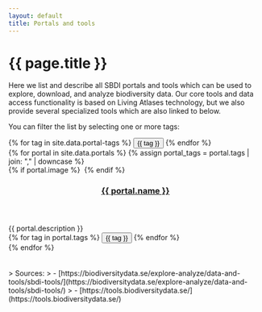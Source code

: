 ```yaml
---
layout: default
title: Portals and tools
---
```

# {{ page.title }}

Here we list and describe all SBDI portals and tools which can be used to explore, download, and analyze biodiversity data. Our core tools and data access functionality is based on Living Atlases technology, but we also provide several specialized tools which are also linked to below.

You can filter the list by selecting one or more tags:
<div class="mb-4 space-x-1 space-y-2">
  {% for tag in site.data.portal-tags %}
    <button data-filter="{{ tag | downcase }}" class="px-3 py-1 rounded-full bg-gray-200 text-gray-700 text-nowrap cursor-pointer">{{ tag }}</button>
  {% endfor %}
</div>

<div class="mt-8 grid grid-cols-1 lg:grid-cols-2 gap-6">
{% for portal in site.data.portals %}
  {% assign portal_tags = portal.tags | join: "," | downcase %}
  <article class="flex flex-col shadow-md cursor-pointer hover:bg-slate-100 rounded-lg" onclick="location.href='{{ portal.link }}';" data-tags="{{ portal_tags }}">
    {% if portal.image %}
      <img src="/uploads/portals/{{ portal.image }}" class="h-48 {% if portal.image-full-width %}w-full rounded-t-lg{% else %}m-auto{% endif %}" alt="">
    {% endif %}
    <div class="flex-grow mx-4 my-2">
      <header>
        <h3><a href="{{ portal.link }}" class="no-underline">{{ portal.name }}</a></h3>
      </header>
      <div class="tool-description mb-1 text-slate-700">{{ portal.description }}</div>
    </div>
    <div class="mx-4 mb-4 sm:space-x-1 space-y-1 text-sm">
      {% for tag in portal.tags %}
        <button class="px-3 py-1 rounded-full bg-gray-200 text-gray-700 text-nowrap cursor-pointer">{{ tag }}</button>
      {% endfor %}
    </div>
  </article>
{% endfor %}
</div>

<br>
<br>
> Sources:
> - [https://biodiversitydata.se/explore-analyze/data-and-tools/sbdi-tools/](https://biodiversitydata.se/explore-analyze/data-and-tools/sbdi-tools/)
> - [https://tools.biodiversitydata.se/](https://tools.biodiversitydata.se/)

<script>
  document.addEventListener("DOMContentLoaded", () => {
    const filterButtons = document.querySelectorAll("[data-filter]");
    const portals = document.querySelectorAll("[data-tags]");

    function getActiveFiltersFromHash() {
      const hash = window.location.hash.slice(1); // remove '#'
      const params = new URLSearchParams(hash);
      const tags = params.get("tags");
      return tags ? new Set(tags.split(",")) : new Set();
    }

    function updateHash() {
      const params = new URLSearchParams();
      if (activeFilters.size > 0) {
        params.set("tags", [...activeFilters].join(","));
      }
      window.location.hash = params.toString();
    }

    function applyFilters() {
      portals.forEach(portal => {
        const tags = portal.dataset.tags.split(",");
        const visible = [...activeFilters].every(f => tags.includes(f));
        portal.style.display = visible || activeFilters.size === 0 ? "" : "none";
      });

      filterButtons.forEach(btn => {
        const tag = btn.dataset.filter;
        if (activeFilters.has(tag)) {
          btn.classList.add("bg-blue-600", "text-white");
          btn.classList.remove("bg-gray-200", "text-gray-700");
        } else {
          btn.classList.remove("bg-blue-600", "text-white");
          btn.classList.add("bg-gray-200", "text-gray-700");
        }
      });
    }

    // Init
    let activeFilters = getActiveFiltersFromHash();
    applyFilters();

    // Update filters on button click
    filterButtons.forEach(btn => {
      btn.addEventListener("click", () => {
        const tag = btn.dataset.filter;
        if (activeFilters.has(tag)) {
          activeFilters.delete(tag);
        } else {
          activeFilters.add(tag);
        }
        updateHash();
        applyFilters();
      });
    });

    // Handle back/forward navigation (hash changes)
    window.addEventListener("hashchange", () => {
      activeFilters = getActiveFiltersFromHash();
      applyFilters();
    });
  });
</script>